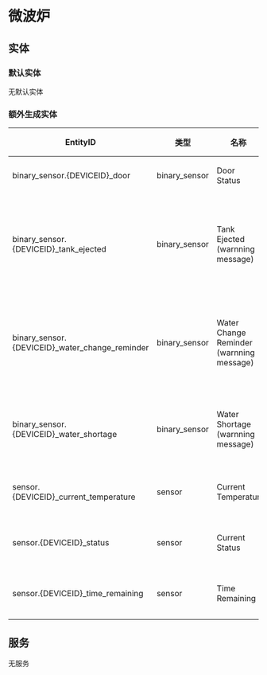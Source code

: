 # 微波炉

## 实体

### 默认实体

无默认实体

### 额外生成实体

| EntityID                                        | 类型          | 名称                                     | 描述               |
| ----------------------------------------------- | ------------- | ---------------------------------------- | ------------------ |
| binary_sensor.{DEVICEID}\_door                  | binary_sensor | Door Status                              | 门状态             |
| binary_sensor.{DEVICEID}\_tank_ejected          | binary_sensor | Tank Ejected (warnning message)          | 水箱弹出(警告信息) |
| binary_sensor.{DEVICEID}\_water_change_reminder | binary_sensor | Water Change Reminder (warnning message) | 换水提醒(警告信息) |
| binary_sensor.{DEVICEID}\_water_shortage        | binary_sensor | Water Shortage (warnning message)        | 缺水(警告信息)     |
| sensor.{DEVICEID}\_current_temperature          | sensor        | Current Temperatur                       | 当前温度           |
| sensor.{DEVICEID}\_status                       | sensor        | Current Status                           | 当前状态           |
| sensor.{DEVICEID}\_time_remaining               | sensor        | Time Remaining                           | 剩余时间           |

## 服务

无服务

